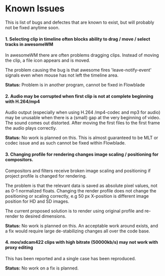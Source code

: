 # Known Issues

This is list of bugs and defectes that are known to exist, but will probably not be fixed anytime soon.

#### 1. Selecting clip in timeline often blocks ability to drag / move / select tracks in awesomeWM

In awesomeWM there are often problems dragging clips. Instead of moving the clip, a file icon appears and is moved. 

The problem causing the bug is that awesome fires 'leave-notify-event' signals even when mouse has not left the timeline area.

**Status:** Problem is in another program, cannot be fixed in Flowblade

#### 2. Audio may be corrupted when first clip is not at complete beginning with H.264/mp4

Audio output (especially when using H.264 /mp4-codec and mp3 for audio) may be unusable when there is a (small) gap at the very beginning of video. The sound comes out distorted. After moving the first files to the first frame the audio plays correctly.

**Status:** No work is planned on this. This is almost guaranteed to be MLT or codec issue and as such cannot be fixed within Flowblade.

#### 3. Changing profile for rendering changes image scaling / positioning for compositors.

Compositors and filters receive broken image scaling and positioning if project profile is changed for rendering.

The problem is that the relevant data is saved as absolute pixel values, not as 0-1 normalized floats. Changing the render profile does not change the positioning or scaling correctly, e.g 50 px X-position is different image position for HD and SD images.

The current proposed solution is to render using original profile and re-render to desired dimensions.

**Status:** No work is planned on this. An acceptable work around exists, and a fix would require large de-stabilizing changes all over the code base.

#### 4. mov/xdcam422 clips with high bitrate  (50000kb/s) may not work with proxy editing
This has been reported and a single case has been reproduced.

**Status:** No work on a fix is planned.


